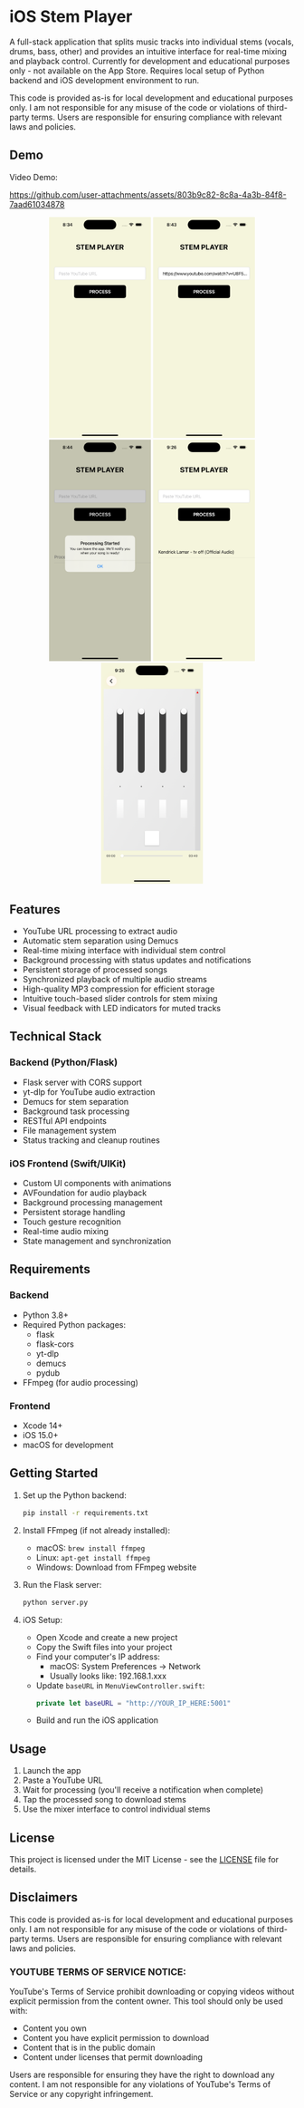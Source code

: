 # iOS Stem Player
A full-stack application that splits music tracks into individual stems (vocals, drums, bass, other) and provides an intuitive interface for real-time mixing and playback control. Currently for development and educational purposes only - not available on the App Store. Requires local setup of Python backend and iOS development environment to run.

This code is provided as-is for local development and educational purposes only. 
I am not responsible for any misuse of the code or violations of third-party terms.
Users are responsible for ensuring compliance with relevant laws and policies.

## Demo

Video Demo:  

https://github.com/user-attachments/assets/803b9c82-8c8a-4a3b-84f8-7aad61034878


<p align="center">
  <img src="screenshotOne.png" width="180" />
  <img src="screenshotTwo.png" width="180" />
  <img src="screenshotThree.png" width="180" />
  <img src="screenshotFour.png" width="180" />
  <img src="screenShotFive.png" width="180" />
</p>





## Features
- YouTube URL processing to extract audio
- Automatic stem separation using Demucs
- Real-time mixing interface with individual stem control
- Background processing with status updates and notifications
- Persistent storage of processed songs
- Synchronized playback of multiple audio streams
- High-quality MP3 compression for efficient storage
- Intuitive touch-based slider controls for stem mixing
- Visual feedback with LED indicators for muted tracks

## Technical Stack
### Backend (Python/Flask)
- Flask server with CORS support
- yt-dlp for YouTube audio extraction
- Demucs for stem separation
- Background task processing
- RESTful API endpoints
- File management system
- Status tracking and cleanup routines

### iOS Frontend (Swift/UIKit)
- Custom UI components with animations
- AVFoundation for audio playback
- Background processing management
- Persistent storage handling
- Touch gesture recognition
- Real-time audio mixing
- State management and synchronization

## Requirements
### Backend
- Python 3.8+
- Required Python packages:
  - flask
  - flask-cors
  - yt-dlp
  - demucs
  - pydub
- FFmpeg (for audio processing)

### Frontend
- Xcode 14+
- iOS 15.0+
- macOS for development

## Getting Started
1. Set up the Python backend:
   ```bash
   pip install -r requirements.txt
   ```

2. Install FFmpeg (if not already installed):
   - macOS: `brew install ffmpeg`
   - Linux: `apt-get install ffmpeg`
   - Windows: Download from FFmpeg website

3. Run the Flask server:
   ```bash
   python server.py
   ```

4. iOS Setup:
   - Open Xcode and create a new project
   - Copy the Swift files into your project
   - Find your computer's IP address:
     - macOS: System Preferences → Network
     - Usually looks like: 192.168.1.xxx
   - Update `baseURL` in `MenuViewController.swift`:
     ```swift
     private let baseURL = "http://YOUR_IP_HERE:5001"
     ```
   - Build and run the iOS application

## Usage
1. Launch the app
2. Paste a YouTube URL
3. Wait for processing (you'll receive a notification when complete)
4. Tap the processed song to download stems
5. Use the mixer interface to control individual stems

## License
This project is licensed under the MIT License - see the [LICENSE](LICENSE) file for details.

## Disclaimers
This code is provided as-is for local development and educational purposes only. 
I am not responsible for any misuse of the code or violations of third-party terms.
Users are responsible for ensuring compliance with relevant laws and policies.

### YOUTUBE TERMS OF SERVICE NOTICE:
YouTube's Terms of Service prohibit downloading or copying videos without explicit permission from the content owner. This tool should only be used with:

- Content you own
- Content you have explicit permission to download
- Content that is in the public domain
- Content under licenses that permit downloading

Users are responsible for ensuring they have the right to download any content. I am not responsible for any violations of YouTube's Terms of Service or any copyright infringement.
